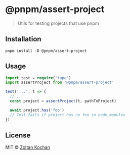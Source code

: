 # @pnpm/assert-project

> Utils for testing projects that use pnpm

## Installation

```
pnpm install -D @pnpm/assert-project
```

## Usage

```ts
import test = require('tape')
import assertProject from '@pnpm/assert-project'

test('...', t => {
  // ...
  const project = assertProject(t, pathToProject)

  await project.has('foo')
  // Test fails if project has no foo in node_modules
})
```

## License

MIT © [Zoltan Kochan](https://www.kochan.io/)
